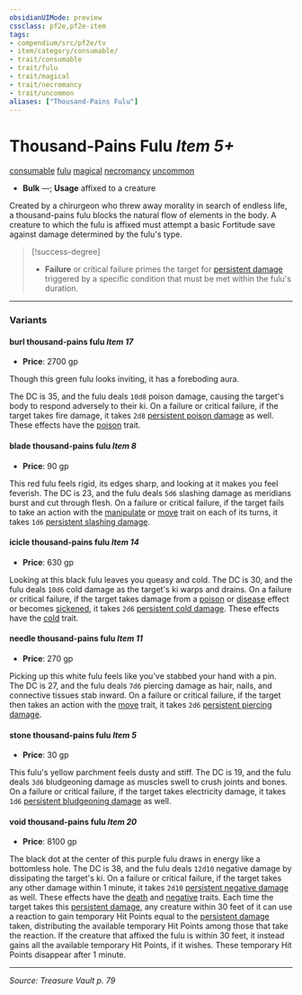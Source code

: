```yaml
---
obsidianUIMode: preview
cssclass: pf2e,pf2e-item
tags:
- compendium/src/pf2e/tv
- item/category/consumable/
- trait/consumable
- trait/fulu
- trait/magical
- trait/necromancy
- trait/uncommon
aliases: ["Thousand-Pains Fulu"]
---
```

# Thousand-Pains Fulu *Item 5+*  
[consumable](consumable.md "Consumable Item Trait")  [fulu](fulu-som.md "Fulu Item Trait")  [magical](magical.md "Magical Item Trait")  [necromancy](necromancy.md "Necromancy School Trait")  [uncommon](uncommon.md "Uncommon Rarity Trait")  

- **Bulk** —; **Usage** affixed to a creature

Created by a chirurgeon who threw away morality in search of endless life, a thousand-pains fulu blocks the natural flow of elements in the body. A creature to which the fulu is affixed must attempt a basic Fortitude save against damage determined by the fulu's type.

> [!success-degree] 
> - **Failure** or critical failure primes the target for [persistent damage](conditions.md#Persistent%20Damage) triggered by a specific condition that must be met within the fulu's duration.

---

### Variants

#### burl thousand-pains fulu *Item 17*

- **Price**: 2700 gp

Though this green fulu looks inviting, it has a foreboding aura.

The DC is 35, and the fulu deals `10d8` poison damage, causing the target's body to respond adversely to their ki. On a failure or critical failure, if the target takes fire damage, it takes `2d8` [persistent poison damage](conditions.md#Persistent%20Damage) as well. These effects have the [poison](Reference/Rules/Traits/poison.md "Poison Effect Trait") trait.

#### blade thousand-pains fulu *Item 8*

- **Price**: 90 gp

This red fulu feels rigid, its edges sharp, and looking at it makes you feel feverish. The DC is 23, and the fulu deals `5d6` slashing damage as meridians burst and cut through flesh. On a failure or critical failure, if the target fails to take an action with the [manipulate](manipulate.md "Manipulate General Trait") or [move](move.md "Move Combat Trait") trait on each of its turns, it takes `1d6` [persistent slashing damage](conditions.md#Persistent%20Damage).

#### icicle thousand-pains fulu *Item 14*

- **Price**: 630 gp

Looking at this black fulu leaves you queasy and cold. The DC is 30, and the fulu deals `10d6` cold damage as the target's ki warps and drains. On a failure or critical failure, if the target takes damage from a [poison](Reference/Rules/Traits/poison.md "Poison Effect Trait") or [disease](Reference/Rules/Traits/disease.md "Disease Effect Trait") effect or becomes [sickened](conditions.md#Sickened), it takes `2d6` [persistent cold damage](conditions.md#Persistent%20Damage). These effects have the [cold](cold.md "Cold Energy & Element Trait") trait.

#### needle thousand-pains fulu *Item 11*

- **Price**: 270 gp

Picking up this white fulu feels like you've stabbed your hand with a pin. The DC is 27, and the fulu deals `7d6` piercing damage as hair, nails, and connective tissues stab inward. On a failure or critical failure, if the target then takes an action with the [move](move.md "Move Combat Trait") trait, it takes `2d6` [persistent piercing damage](conditions.md#Persistent%20Damage).

#### stone thousand-pains fulu *Item 5*

- **Price**: 30 gp

This fulu's yellow parchment feels dusty and stiff. The DC is 19, and the fulu deals `3d6` bludgeoning damage as muscles swell to crush joints and bones. On a failure or critical failure, if the target takes electricity damage, it takes `1d6` [persistent bludgeoning damage](conditions.md#Persistent%20Damage) as well.

#### void thousand-pains fulu *Item 20*

- **Price**: 8100 gp

The black dot at the center of this purple fulu draws in energy like a bottomless hole. The DC is 38, and the fulu deals `12d10` negative damage by dissipating the target's ki. On a failure or critical failure, if the target takes any other damage within 1 minute, it takes `2d10` [persistent negative damage](conditions.md#Persistent%20Damage) as well. These effects have the [death](death.md "Death Effect Trait") and [negative](negative.md "Negative Energy & Element Trait") traits. Each time the target takes this [persistent damage](conditions.md#Persistent%20Damage), any creature within 30 feet of it can use a reaction to gain temporary Hit Points equal to the [persistent damage](conditions.md#Persistent%20Damage) taken, distributing the available temporary Hit Points among those that take the reaction. If the creature that affixed the fulu is within 30 feet, it instead gains all the available temporary Hit Points, if it wishes. These temporary Hit Points disappear after 1 minute.

---
*Source: Treasure Vault p. 79*